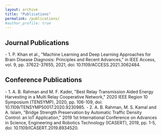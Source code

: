 ```yaml
---
layout: archive
title: "Publications"
permalink: /publications/
#author_profile: true
---
```

<H2>Journal Publications</H2>
- 1. P. Khan et al., "Machine Learning and Deep Learning Approaches for Brain Disease Diagnosis: Principles and Recent Advances," in IEEE Access, vol. 9, pp. 37622-37655, 2021, doi: 10.1109/ACCESS.2021.3062484.


<H2>Conference Publications</H2>
- 1. A. B. Rahman and M. F. Kader, "Best Relay Transmission Aided Energy Harvesting in a Multi Relay Cooperative Network," 2020 IEEE Region 10 Symposium (TENSYMP), 2020, pp. 106-109, doi: 10.1109/TENSYMP50017.2020.9230985.
- 2. A. B. Rahman, M. S. Kamal and A. Islam, "Bridge Strength Preservation by Automatic Traffic Density Control: an IoT Application," 2019 1st International Conference on Advances in Science, Engineering and Robotics Technology (ICASERT), 2019, pp. 1-5, doi: 10.1109/ICASERT.2019.8934520. 




